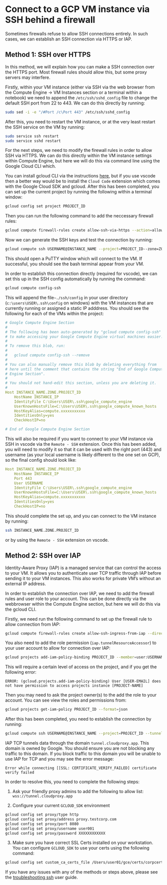 # Connect to a GCP VM instance via SSH behind a firewall

Sometimes firewalls refuse to allow SSH connections entirely. In such cases, we can establish an SSH connection via HTTPS or IAP.

## Method 1: SSH over HTTPS
In this method, we will explain how you can make a SSH connection over the HTTPS port. Most firewall rules should allow this, but some proxy servers may interfere.

Firstly, within your VM instance (either via SSH via the web browser from the Compute Engine -> VM Instances section or a terminal within a notebook) we need to append the `/etc/ssh/sshd_config` file to change the default SSH port from 22 to 443. We can do this directly by running:

```bash
sudo sed -i -e "/#Port /c\Port 443" /etc/ssh/sshd_config
```
After this, you need to restart the VM instance, or at the very least restart the SSH service on the VM by running:
```bash
sudo service ssh restart
sudo service sshd restart
```
For the next steps, we need to modify the firewall rules in order to allow SSH via HTTPS. We can do this directly within the VM instance settings within Compute Engine, but here we will do this via command line using the Google Cloud CLI which.

You can install gcloud CLI via the instructions [here](https://cloud.google.com/sdk/docs/install), but if you use vscode then a better way would be to install the `Cloud Code` extension which comes with the Google Cloud SDK and gcloud. After this has been completed, you can set up the current project by running the following within a terminal window:
```bash
gcloud config set project PROJECT_ID
```
Then you can run the following command to add the neccessary firewall rules:
```bash
gcloud compute firewall-rules create allow-ssh-via-https --action=allow --rules=tcp:443
```
Now we can generate the SSH keys and test the connection by running:
```bash
gcloud compute ssh USERNAME@INSTANCE_NAME --project=PROJECT_ID--zone=ZONE -- -P 443
```
This should open a PuTTY window which will connect to the VM. If successful, you should see the bash terminal appear from your VM.

In order to establish this connection directly (required for vscode), we can set this up in the SSH config automatically by running the command:

```bash
gcloud compute config-ssh
```

This will append the file`~./ssh/config` in your user directory (`c:\users\USER\.ssh\config` on windows) with the VM instances that are currently running or assigned a static IP adddress. You should see the following for each of the VMs within the project:
```YAML
# Google Compute Engine Section
#
# The following has been auto-generated by "gcloud compute config-ssh"
# to make accessing your Google Compute Engine virtual machines easier.
#
# To remove this blob, run:
#
#   gcloud compute config-ssh --remove
#
# You can also manually remove this blob by deleting everything from
# here until the comment that contains the string "End of Google Compute
# Engine Section".
#
# You should not hand-edit this section, unless you are deleting it.
#
Host INSTANCE_NAME.ZONE.PROJECT_ID
    HostName INSTANCE_IP
    IdentityFile C:\Users\USER\.ssh\google_compute_engine
    UserKnownHostsFile=C:\Users\USER\.ssh\google_compute_known_hosts
    HostKeyAlias=compute.xxxxxxxxxxx
    IdentitiesOnly=yes
    CheckHostIP=no

# End of Google Compute Engine Section
```
This will also be required if you want to connect to your VM instance via SSH in vscode via the `Remote - SSH` extension. Once this has been added, you will need to modify it so that it can be used with the right port (443) and username (as your local username is likely different to the one set on GCP), so the final config should look like:
```YAML
Host INSTANCE_NAME.ZONE.PROJECT_ID
    HostName INSTANCE_IP
    Port 443
    User USERNAME
    IdentityFile C:\Users\USER\.ssh\google_compute_engine
    UserKnownHostsFile=C:\Users\USER\.ssh\google_compute_known_hosts
    HostKeyAlias=compute.xxxxxxxxxxx
    IdentitiesOnly=yes
    CheckHostIP=no
```
This should complete the set up, and you can connect to the VM instance by running:
```bash
ssh INSTANCE_NAME.ZONE.PROJECT_ID
```
or by using the `Remote - SSH` extension on vscode.

## Method 2: SSH over IAP
Identity-Aware Proxy (IAP) is a managed service that can control the access to your VM. It allows you to authenticate user TCP traffic through IAP before sending it to your VM instances. This also works for private VM’s without an external IP address.

In order to establish the connection over IAP, we need to add the firewall rules and user role to your account. This can be done directly via the webbrowser within the Compute Engine section, but here we will do this via the gcloud CLI.

Firstly, we need run the following command to set up the firewall rule to allow connection from IAP:
```bash
gcloud compute firewall-rules create allow-ssh-ingress-from-iap --direction=INGRESS --action=allow --rules=tcp:22
```
You also need to add the role permission (`iap.tunnelResourceAccessor`) to your user account to allow for connection over IAP:
```bash
gcloud projects add-iam-policy-binding PROJECT_ID --member=user:USERNAME --role=roles/iap.tunnelResourceAccessor
```
This will require a certain level of access on the project, and if you get the following error:
```
ERROR: (gcloud.projects.add-iam-policy-binding) User [USER-EMAIL] does not have permission to access projects instance [PROJECT-NAME]
```
Then you may need to ask the project owner(s) to the add the role to your account. You can see view the roles and permissions from:
```bash
gcloud projects get-iam-policy PROJECT_ID --format=json
```
After this has been completed, you need to establish the connection by running:
```bash
gcloud compute ssh USERNAME@INSTANCE_NAME --project=PROJECT_ID --tunnel-through-iap --zone=ZONE-- -P 22
```
IAP TCP tunnels data through the domain `tunnel.cloudproxy.app`. This domain is owned by Google. You should ensure you are not blocking any traffic to this domain. If you block traffic to this domain you will be unable to use IAP for TCP and you may see the error message:
```
Error while connecting [[SSL: CERTIFICATE_VERIFY_FAILED] certificate verify failed
```
In order to resolve this, you need to complete the following steps:

1) Ask your friendly proxy admins to add the following to allow list:
`wss://tunnel.cloudproxy.app`

2) Configure your current `GCLOUD_SDK` environment
```bash
gcloud config set proxy/type http
gcloud config set proxy/address proxy.testcorp.com
gcloud config set proxy/port 8080
gcloud config set proxy/username user001
gcloud config set proxy/password XXXXXXXXXXXX
```
3) Make sure you have correct SSL Certs installed on your workstation. You can configure `GCLOUD_SDK` to use your certs using the following command:
```bash
gcloud config set custom_ca_certs_file /Users/user01/gce/certs/corpcerts.pem
```

If you have any issues with any of the methods or steps above, please see the [troubleshooting ssh](https://cloud.google.com/compute/docs/troubleshooting/troubleshooting-ssh) user guide.
